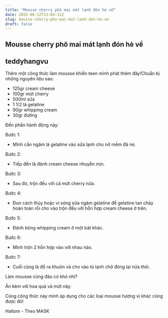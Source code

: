 ```yaml
---
title: "Mousse cherry phô mai mát lạnh đón hè về"
date: 2025-06-12T13:04:11Z
slug: mousse-cherry-pho-mai-mat-lanh-don-he-ve
draft: false
---
```


## Mousse cherry phô mai mát lạnh đón hè về

## teddyhangvu

Thêm một công thức làm mousse khiến teen mình phát thèm đây!Chuẩn bị những nguyên liệu sau:


- 125gr cream cheese
- 100gr mứt cherry
- 500ml sữa
- 1 1/2 lá gelatine
- 90gr whipping cream
- 30gr đường

 
 
Đến phần hành động này: 





Bước 1:
- Mình cần ngâm lá gelatine vào sữa lạnh cho nở mềm đã nè.





Bước 2:
- Tiếp đến là đánh cream cheese nhuyễn mịn.





Bước 3:
- Sau đó, trộn đều với cả mứt cherry nữa.





Bước 4:
- Đun cách thủy hoặc vi sóng sữa ngâm gelatine để gelatine tan chảy hoàn toàn rồi cho vào trộn đều với hỗn hợp cream cheese ở trên.





Bước 5:
- Đánh bông whipping cream ở một bát khác.





Bước 6:
- Mình trộn 2 hỗn hợp vào với nhau nào.





Bước 7:
- Cuối cùng là đổ ra khuôn và cho vào tủ lạnh chờ đông lại nữa thôi.

Làm mousse cũng đâu có khỏ nhỉ?


Ăn kèm với hoa quả và mứt này.



Cũng công thức này mình áp dụng cho các loại mousse hương vị khác cũng được đó!



 Haltom - Theo MASK